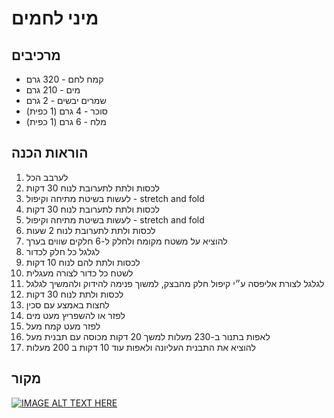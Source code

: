 # מיני לחמים

## מרכיבים

- קמח לחם - 320 גרם
- מים - 210 גרם
- שמרים יבשים - 2 גרם
- סוכר - 4 גרם (1 כפית)
- מלח - 6 גרם (1 כפית)

## הוראות הכנה

1. לערבב הכל
2. לכסות ולתת לתערובת לנוח 30 דקות
3. לעשות בשיטת מתיחה וקיפול - stretch and fold
4. לכסות ולתת לתערובת לנוח 30 דקות
5. לעשות בשיטת מתיחה וקיפול - stretch and fold
6. לכסות ולתת לתערובת לנוח 2 שעות
7. להוציא על משטח מקומח ולחלק ל-6 חלקים שווים בערך
8. לגלגל כל חלק לכדור
9. לכסות ולתת להם לנוח 10 דקות
10. לשטח כל כדור לצורה מעגלית
11. לגלגל לצורת אליפסה ע״י קיפול חלק מהבצק, למשוך פנימה להידוק ולהמשיך לגלגל
12. לכסות ולתת לנוח 30 דקות
13. לחצות באמצע עם סכין
14. לפזר או להשפריץ מעט מים
15. לפזר מעט קמח מעל
16. לאפות בתנור ב-230 מעלות למשך 20 דקות מכוסה עם תבנית מעל
17. להוציא את התבנית העליונה ולאפות עוד 10 דקות ב 200 מעלות

## מקור

[![IMAGE ALT TEXT HERE](http://img.youtube.com/vi/5SSLShM1eKU/0.jpg)](http://www.youtube.com/watch?v=5SSLShM1eKU)

